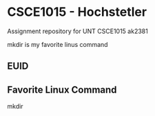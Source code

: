 # CSCE1015 - Hochstetler
Assignment repository for UNT CSCE1015
ak2381

mkdir is my favorite linus command
## EUID

## Favorite Linux Command
mkdir
